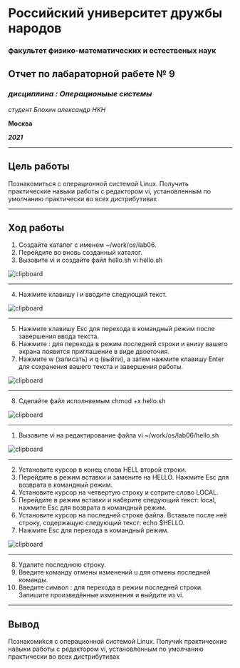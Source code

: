 # Российский университет дружбы народов
### факультет физико-математических и естественых наук






## Отчет по лабараторной рабете № 9
### *дисциплина : Операционыые системы*
*студент Блохин александр НКН*

**Москва**

***2021***

---

## Цель работы
Познакомиться с операционной системой Linux. Получить практические навыки работы с редактором vi, установленным по умолчанию практически во всех дистрибутивах


---

## **Ход работы**
1. Создайте каталог с именем ~/work/os/lab06.
2. Перейдите во вновь созданный каталог.
3. Вызовите vi и создайте файл hello.sh
vi hello.sh

![clipboard](https://i.imgur.com/oOdNK7I.png)


----

4. Нажмите клавишу i и вводите следующий текст.

![clipboard](https://i.imgur.com/YwqIuGt.png)


---

5. Нажмите клавишу Esc для перехода в командный режим после завершения ввода
текста.
6. Нажмите : для перехода в режим последней строки и внизу вашего экрана
появится приглашение в виде двоеточия.
7. Нажмите w (записать) и q (выйти), а затем нажмите клавишу Enter для сохранения вашего текста и завершения работы.

![clipboard](https://i.imgur.com/N8v69fL.png)

---

8. Сделайте файл исполняемым
chmod +x hello.sh

![clipboard](https://i.imgur.com/SRtMwW9.png)



---

1. Вызовите vi на редактирование файла
vi ~/work/os/lab06/hello.sh

![clipboard](https://i.imgur.com/oOdNK7I.png)


---


2. Установите курсор в конец слова HELL второй строки.
3. Перейдите в режим вставки и замените на HELLO. Нажмите Esc для возврата в
командный режим.
4. Установите курсор на четвертую строку и сотрите слово LOCAL.
5. Перейдите в режим вставки и наберите следующий текст: local, нажмите Esc
для возврата в командный режим.
6. Установите курсор на последней строке файла. Вставьте после неё строку, содержащую следующий текст: echo $HELLO.
7. Нажмите Esc для перехода в командный режим.


![clipboard](https://i.imgur.com/XF1Wotn.png)


---

8. Удалите последнюю строку.
9.  Введите команду отмены изменений u для отмены последней команды.
10. Введите символ : для перехода в режим последней строки. Запишите произведённые изменения и выйдите из vi.

---

## Вывод 
Познакомиkся с операционной системой Linux. Получиk практические навыки работы с редактором vi, установленным по умолчанию практически во всех дистрибутивах

